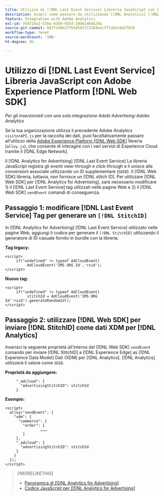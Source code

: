 ```yaml
---
title: Utilizzo di [!DNL Last Event Service] Libreria JavaScript con [!DNL Web SDK]
description: Scopri come passare da utilizzando [!DNL Analytics] [!DNL visitorAPI] libreria a [!DNL Experience Platform] [!DNL Web SDK] libreria per [!DNL Analytics for Advertising] implementazione.
feature: Integration with Adobe Analytics
exl-id: 764724a2-536a-43b9-955d-28d6146db29a
source-git-commit: 687f146b27765d59f172284e4cff7ab5c0e57b50
workflow-type: tm+mt
source-wordcount: '196'
ht-degree: 0%

---
```


# Utilizzo di [!DNL Last Event Service] Libreria JavaScript con Adobe Experience Platform [!DNL Web SDK]

*Per gli inserzionisti con una sola integrazione Adobi Advertising-Adobe Analytics*

Se la tua organizzazione utilizza il precedente Adobe Analytics `visitorAPI.js` per la raccolta dei dati, puoi facoltativamente passare all’utilizzo della [Adobe Experience Platform [!DNL Web SDK]](https://experienceleague.adobe.com/docs/experience-platform/edge/home.html) libreria (`alloy.js`), che consente di interagire con i vari servizi di Experience Cloud tramite il [!DNL Edge Network].

Il [!DNL Analytics for Advertising] [!DNL Last Event Service] La libreria JavaScript registra gli eventi view-through e click-through e li unisce alle conversioni associate utilizzando un ID supplementare (`SDID`). Il [!DNL Web SDK] libreria, tuttavia, non fornisce un [!DNL stitch ID]. Per utilizzare [!DNL Web SDK] per [!DNL Analytics for Advertising], sarà necessario modificare 1) il [!DNL Last Event Service] tag utilizzati nelle pagine Web e 2) il [!DNL Web SDK] `sendEvent` comandi di conseguenza.

## Passaggio 1: modificare [!DNL Last Event Service] Tag per generare un `[!DNL StitchID]`

In [!DNL Analytics for Advertising] [!DNL Last Event Service] utilizzato nelle pagine Web, aggiungi il codice per generare il `[!DNL StitchID]` utilizzando il generatore di ID casuale fornito in bundle con la libreria.

**Tag legacy:**

```
<script>
     if("undefined" != typeof AdCloudEvent) 
          AdCloudEvent('IMS ORG Id','rsid');
</script>
```

**Nuovo tag:**

```
<script>
     if("undefined" != typeof AdCloudEvent) 
          stitchId = AdCloudEvent('IMS ORG Id''rsid').generateRandomId();
</script>
```

## Passaggio 2: utilizzare [!DNL Web SDK] per inviare [!DNL StitchID] come dati XDM per [!DNL Analytics]

Inserisci la seguente proprietà all’interno del [!DNL Web SDK] `sendEvent` comando per inviare [!DNL StitchID] a [!DNL Experience Edge] as [!DNL Experience Data Model] Dati (XDM) per [!DNL Analytics].<!-- The library will send the StitchID to [!DNL Experience Edge] as `[_adcloud.advertisingStitchID](https://github.com/adobe/xdm/blob/master/docs/reference/adobe/experience/adcloud/stitch.schema.md)`. --> [!DNL Analytics] utilizzerà il valore come `SDID`.

**Proprietà da aggiungere:**

```
     "_adcloud": {
       "advertisingStitchID": stitchId
     }
```

**Esempio:**

```
<script>
  alloy("sendEvent", {
    "xdm": {
      "commerce": {
        "order": {
                ………
        }
     },
     "_adcloud": {
       "advertisingStitchID": stitchId
     }
    }
  });
</script>
```

>[!MORELIKETHIS]
>
>* [Panoramica di [!DNL Analytics for Advertising]](overview.md)
>* [Codice JavaScript per [!DNL Analytics for Advertising]](/help/integrations/analytics/javascript.md)

